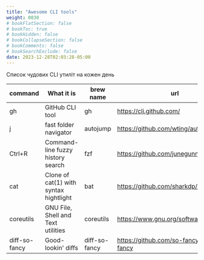 ```yaml
---
title: "Awesome CLI tools"
weight: 0030
# bookFlatSection: false
# bookToc: true
# bookHidden: false
# bookCollapseSection: false
# bookComments: false
# bookSearchExclude: false
date: 2023-12-28T02:03:28-05:00
---
```


Список чудових CLI утиліт на кожен день

| command       | What it is                             | brew name     | url                                       |
| ------------- | -------------------------------------- | ------------- | ----------------------------------------- |
| gh            | GitHub CLI tool                        | gh            | https://cli.github.com/                   |
| j             | fast folder navigator                  | autojump      | https://github.com/wting/autojump         |
| Ctrl+R        | Command-line fuzzy history search      | fzf           | https://github.com/junegunn/fzf           |
| cat           | Clone of cat(1) with syntax hightlight | bat           | https://github.com/sharkdp/bat            |
| coreutils     | GNU File, Shell and Text utilities     | coreutils     | https://www.gnu.org/software/coreutils/   |
| diff-so-fancy | Good-lookin' diffs                     | diff-so-fancy | https://github.com/so-fancy/diff-so-fancy |
